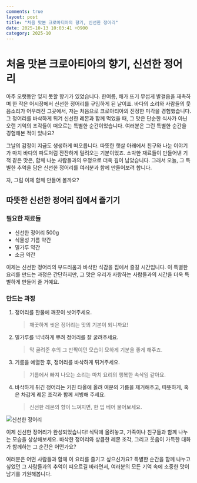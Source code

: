 ```yaml
---
comments: true
layout: post
title: "처음 맛본 크로아티아의 향기, 신선한 정어리"
date: 2025-10-13 10:03:41 +0900
category: 2025-10
---
```


# 처음 맛본 크로아티아의 향기, 신선한 정어리

아주 오랫동안 잊지 못할 향기가 있었습니다. 한여름, 해가 뜨기 무섭게 발걸음을 재촉하며 한 작은 어시장에서 신선한 정어리를 구입하게 된 날이죠. 바다의 소리와 사람들의 웃음소리가 어우러진 그곳에서, 저는 처음으로 크로아티아의 진정한 미각을 경험했습니다. 그 정어리를 바삭하게 튀겨 신선한 레몬과 함께 먹었을 때, 그 맛은 단순한 식사가 아닌 오랜 기억의 조각들이 떠오르는 특별한 순간이었습니다. 여러분은 그런 특별한 순간을 경험해본 적이 있나요?

그날의 감정이 지금도 생생하게 떠오릅니다. 따뜻한 햇살 아래에서 친구와 나눈 이야기가 마치 바다의 파도처럼 잔잔하게 밀려오는 기분이었죠. 소박한 재료들이 만들어낸 기적 같은 맛은, 함께 나눈 사람들과의 우정으로 더욱 깊이 남았습니다. 그래서 오늘, 그 특별한 추억을 담은 신선한 정어리를 여러분과 함께 만들어보려 합니다.

자, 그럼 이제 함께 만들어 볼까요? 

## 따뜻한 신선한 정어리 집에서 즐기기

### 필요한 재료들

- 신선한 정어리 500g
- 식물성 기름 약간
- 밀가루 약간
- 소금 약간

이제는 신선한 정어리의 부드러움과 바삭한 식감을 집에서 즐길 시간입니다. 이 특별한 요리를 만드는 과정은 간단하지만, 그 맛은 우리가 사랑하는 사람들과의 시간을 더욱 특별하게 만들어 줄 거예요.

### 만드는 과정

1. 정어리를 찬물에 깨끗이 씻어주세요. 
   > 깨끗하게 씻은 정어리는 맛의 기본이 되니까요! 

2. 밀가루를 넉넉하게 뿌려 정어리를 잘 굴려주세요. 
   > 막 굴려준 후의 그 반짝이던 모습이 묘하게 기분을 좋게 해주죠. 

3. 기름을 예열한 후, 정어리를 바삭하게 튀겨주세요. 
   > 기름에서 빠져 나오는 소리는 마치 요리의 행복한 속삭임 같아요. 

4. 바삭하게 튀긴 정어리는 키친 타올에 올려 여분의 기름을 제거해주고, 따뜻하게, 혹은 차갑게 레몬 조각과 함께 서빙해 주세요. 
   > 신선한 레몬의 향이 느껴지면, 한 입 베어 물어보세요. 

![신선한 정어리](https://www.themealdb.com/images/media/meals/nv5lf31628771380.jpg)

이제 신선한 정어리가 완성되었습니다! 식탁에 올려놓고, 가족이나 친구들과 함께 나누는 모습을 상상해보세요. 바삭한 정어리와 상큼한 레몬 조각, 그리고 웃음이 가득한 대화가 함께하는 그 순간은 어떤가요? 

여러분은 어떤 사람들과 함께 이 요리를 즐기고 싶으신가요? 특별한 순간을 함께 나누고 싶었던 그 사람들과의 추억이 떠오르길 바라면서, 여러분의 모든 기억 속에 소중한 맛이 남기를 기원해봅니다.